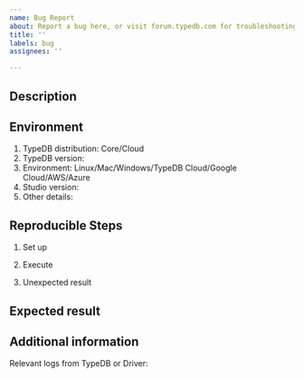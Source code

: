 ```yaml
---
name: Bug Report
about: Report a bug here, or visit forum.typedb.com for troubleshooting discussions
title: ''
labels: bug
assignees: ''

---
```


## Description


## Environment

1. TypeDB distribution: Core/Cloud
2. TypeDB version: 
3. Environment: Linux/Mac/Windows/TypeDB Cloud/Google Cloud/AWS/Azure
4. Studio version: 
5. Other details:

## Reproducible Steps

1. Set up


2. Execute


3. Unexpected result



## Expected result


## Additional information

Relevant logs from TypeDB or Driver:

